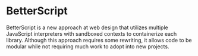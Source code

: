 # BetterScript

BetterScript is a new approach at web design that utilizes multiple JavaScript interpreters with sandboxed contexts to containerize each library. Although this approach requires some rewriting, it allows code to be modular while not requiring much work to adopt into new projects.
